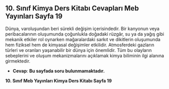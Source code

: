 ## 10. Sınıf Kimya Ders Kitabı Cevapları Meb Yayınları Sayfa 19

Dünya, varoluşundan beri sürekli değişim içerisindedir. Bir kanyonun veya peribacalarının oluşumunda çoğunlukla doğadaki rüzgâr, su ya da yağış gibi mekanik etkiler rol oynarken mağaralardaki sarkıt ve dikitlerin oluşumunda hem fiziksel hem de kimyasal değişimler etkilidir. Atmosferdeki gazların türleri ve oranları yaşanabilir bir dünya için önemlidir. Tüm bu olayların sebeplerini ve oluşum mekanizmalarını açıklamak kimya biliminin ilgi alanına girmektedir.

* **Cevap**: **Bu sayfada soru bulunmamaktadır.**

**10. Sınıf Meb Yayınları Kimya Ders Kitabı Sayfa 19**